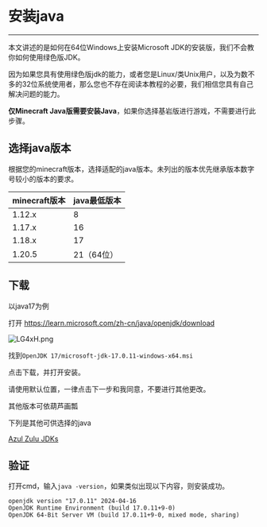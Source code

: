 # 安装java
---

本文讲述的是如何在64位Windows上安装Microsoft JDK的安装版，我们不会教你如何使用绿色版JDK。

因为如果您具有使用绿色版jdk的能力，或者您是Linux/类Unix用户，以及为数不多的32位系统使用者，那么您也不存在阅读本教程的必要，我们相信您具有自己解决问题的能力。

**仅Minecraft Java版需要安装Java**，如果你选择基岩版进行游戏，不需要进行此步骤。

## 选择java版本

根据您的minecraft版本，选择适配的java版本。未列出的版本优先继承版本数字号较小的版本的要求。

| minecraft版本 | java最低版本 |
| ------------- | ------------ |
| 1.12.x        | 8            |
| 1.17.x        | 16           |
| 1.18.x        | 17           |
| 1.20.5        | 21（64位）   |

## 下载

以java17为例

打开 https://learn.microsoft.com/zh-cn/java/openjdk/download

![LG4xH.png](https://r2.img.cdn.loliloli.net/19d48d1c0382158a62dfb072681f2190/2024/05/11/LG4xH.png)

找到`OpenJDK 17/microsoft-jdk-17.0.11-windows-x64.msi`

点击下载，并打开安装。

请使用默认位置，一律点击下一步和我同意，不要进行其他更改。

其他版本可依葫芦画瓢

下列是其他可供选择的java

[Azul Zulu JDKs](https://www.azul.com/downloads/)

## 验证
打开cmd，输入`java -version`，如果类似出现以下内容，则安装成功。

```shell
openjdk version "17.0.11" 2024-04-16
OpenJDK Runtime Environment (build 17.0.11+9-0)
OpenJDK 64-Bit Server VM (build 17.0.11+9-0, mixed mode, sharing)
```
